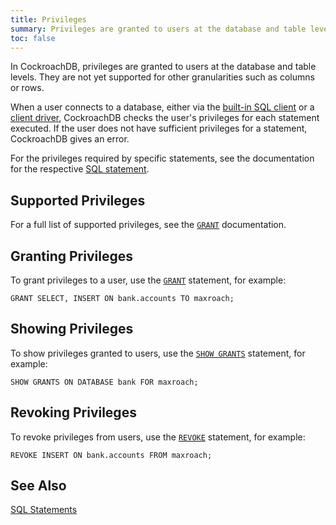 ```yaml
---
title: Privileges
summary: Privileges are granted to users at the database and table levels. They are not yet supported for other granularities such as columns or rows.
toc: false
---
```


In CockroachDB, privileges are granted to users at the database and table levels. They are not yet supported for other granularities such as columns or rows.

When a user connects to a database, either via the [built-in SQL client](use-the-built-in-sql-client.html) or a [client driver](install-client-drivers.html), CockroachDB checks the user's privileges for each statement executed. If the user does not have sufficient privileges for a statement, CockroachDB gives an error.

For the privileges required by specific statements, see the documentation for the respective [SQL statement](sql-statements.html).

<div id="toc"></div>

## Supported Privileges

For a full list of supported privileges, see the [`GRANT`](grant.html) documentation.

## Granting Privileges

To grant privileges to a user, use the [`GRANT`](grant.html) statement, for example: 

~~~
GRANT SELECT, INSERT ON bank.accounts TO maxroach;
~~~

## Showing Privileges

To show privileges granted to users, use the [`SHOW GRANTS`](show-grants.html) statement, for example:

~~~
SHOW GRANTS ON DATABASE bank FOR maxroach;
~~~

## Revoking Privileges

To revoke privileges from users, use the [`REVOKE`](revoke.html) statement, for example:

~~~
REVOKE INSERT ON bank.accounts FROM maxroach;
~~~

## See Also

[SQL Statements](sql-statements.html)